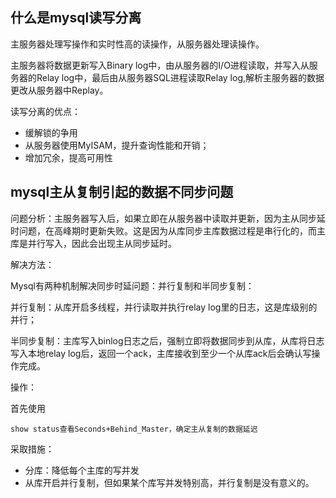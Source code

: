 ## 什么是mysql读写分离

主服务器处理写操作和实时性高的读操作，从服务器处理读操作。

主服务器将数据更新写入Binary log中，由从服务器的I/O进程读取，并写入从服务器的Relay log中，最后由从服务器SQL进程读取Relay log,解析主服务器的数据更改从服务器中Replay。

读写分离的优点：

- 缓解锁的争用
- 从服务器使用MyISAM，提升查询性能和开销；
- 增加冗余，提高可用性

## mysql主从复制引起的数据不同步问题

问题分析：主服务器写入后，如果立即在从服务器中读取并更新，因为主从同步延时问题，在高峰期时更新失败。这是因为从库同步主库数据过程是串行化的，而主库是并行写入，因此会出现主从同步延时。

解决方法：

Mysql有两种机制解决同步时延问题：并行复制和半同步复制：

并行复制：从库开启多线程，并行读取并执行relay log里的日志，这是库级别的并行；

半同步复制：主库写入binlog日志之后，强制立即将数据同步到从库，从库将日志写入本地relay log后，返回一个ack，主库接收到至少一个从库ack后会确认写操作完成。

操作：

首先使用

```
show status查看Seconds+Behind_Master，确定主从复制的数据延迟
```

采取措施：

- 分库：降低每个主库的写并发
- 从库开启并行复制，但如果某个库写并发特别高，并行复制是没有意义的。

